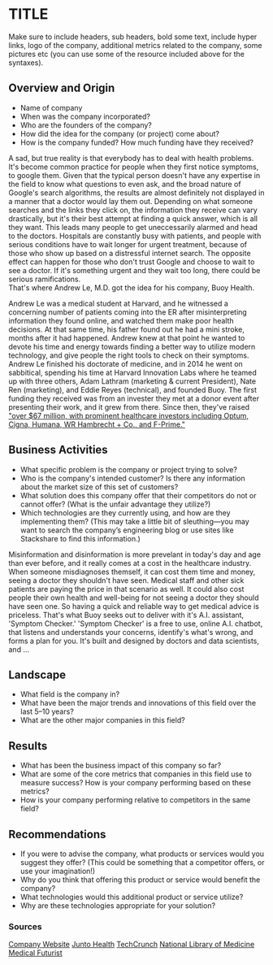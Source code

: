 # TITLE
Make sure to include headers, sub headers, bold some text, include hyper links, logo of the company, additional metrics related to the company, some pictures etc  (you can use some of the resource included above for the syntaxes).

## Overview and Origin

* Name of company
* When was the company incorporated?
* Who are the founders of the company?
* How did the idea for the company (or project) come about?
* How is the company funded? How much funding have they received?

A sad, but true reality is that everybody has to deal with health problems. It's 
become common practice for people when they first notice symptoms, to google them. 
Given that the typical person doesn't have any expertise in the field to know what 
questions to even ask, and the broad nature of Google's search algorithms, the 
results are almost definitely not displayed in a manner that a doctor would lay 
them out. Depending on what someone searches and the links they click on, the 
information they receive can vary drastically, but it's their best attempt at finding 
a quick answer, which is all they want. This leads many people to get uneccessarily 
alarmed and head to the doctors. Hospitals are constantly busy with patients, and 
people with serious conditions have to wait longer for urgent treatment, because of 
those who show up based on a distressful internet search. The opposite effect can 
happen for those who don't trust Google and choose to wait to see a doctor. If it's 
something urgent and they wait too long, there could be serious ramifications.  
That's where Andrew Le, M.D. got the idea for his company, Buoy Health. 

Andrew Le was a medical student at Harvard, and he witnessed a concerning number 
of patients coming into the ER after misinterpreting information they found online, 
and watched them make poor health decisions. At that same time, his father found 
out he had a mini stroke, months after it had happened. Andrew knew at that point 
he wanted to devote his time and energy towards finding a better way to utilize 
modern technology, and give people the right tools to check on their symptoms. 
Andrew Le finished his doctorate of medicine, and in 2014 he went on sabbitical, 
spending his time at Harvard Innovation Labs where he teamed up with three 
others, Adam Lathram (marketing & current President), Nate Ren (marketing), 
and Eddie Reyes (technical), and founded Buoy. The first funding they received was 
from an invester they met at a donor event after presenting their work, and it grew 
from there. Since then, they've raised ["over $67 million, with prominent healthcare investors 
including Optum, Cigna, Humana, WR Hambrecht + Co., and F-Prime."](https://techcrunch.com/sponsor/connection/from-point-a-to-point-unbelievable-how-buoy-health-scaled-from-idea-to-unbelievable-a-i-success-story/)


## Business Activities

* What specific problem is the company or project trying to solve?
* Who is the company's intended customer? Is there any information about the market size of this set of customers?
* What solution does this company offer that their competitors do not or cannot offer? (What is the unfair advantage they utilize?)
* Which technologies are they currently using, and how are they implementing them? (This may take a little bit of sleuthing&mdash;you may want to search the company’s engineering blog or use sites like Stackshare to find this information.)

Misinformation and disinformation is more prevelant in today's day and age than 
ever before, and it really comes at a cost in the healthcare industry. When 
someone misdiagnoses themself, it can cost them time and money, seeing a doctor they 
shouldn't have seen. Medical staff and other sick patients are paying the price 
in that scenario as well. It could also cost people their own health and well-being
for not seeing a doctor they should have seen one. So having a quick and reliable way to 
get medical advice is priceless. That's what Buoy seeks out to deliver with it's 
A.I. assistant, 'Symptom Checker.' 'Symptom Checker' is a free to use, online A.I. 
chatbot, that listens and understands your concerns, identify's what's wrong, and 
forms a plan for you. It's built and designed by doctors and data scientists, and ...   

## Landscape

* What field is the company in?
* What have been the major trends and innovations of this field over the last 5&ndash;10 years?
* What are the other major companies in this field?

## Results

* What has been the business impact of this company so far?
* What are some of the core metrics that companies in this field use to measure success? How is your company performing based on these metrics?
* How is your company performing relative to competitors in the same field?

## Recommendations

* If you were to advise the company, what products or services would you suggest they offer? (This could be something that a competitor offers, or use your imagination!)
* Why do you think that offering this product or service would benefit the company?
* What technologies would this additional product or service utilize?
* Why are these technologies appropriate for your solution?


### Sources
[Company Website](https://www.buoyhealth.com/company)
[Junto Health](https://www.juntohealth.org/blog-posts/founder-feature-buoy-health)
[TechCrunch](https://techcrunch.com/sponsor/connection/from-point-a-to-point-unbelievable-how-buoy-health-scaled-from-idea-to-unbelievable-a-i-success-story/)
[National Library of Medicine](https://www.ncbi.nlm.nih.gov/pmc/articles/PMC7748958/)
[Medical Futurist](https://medicalfuturist.com/top-10-health-chatbots/)